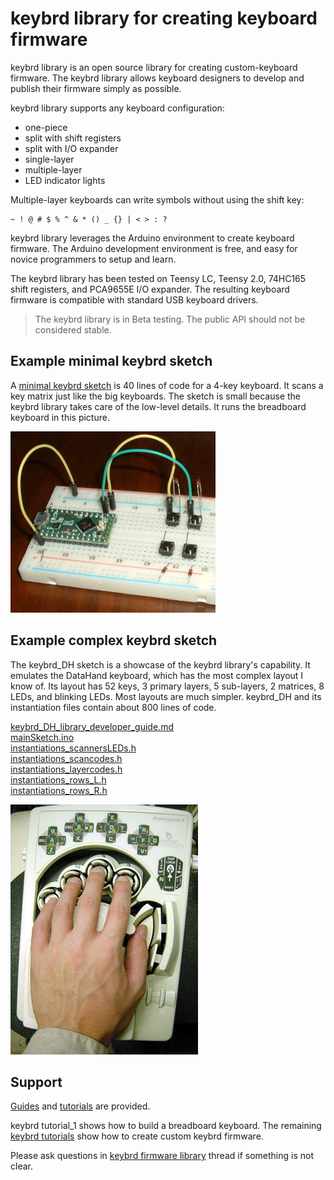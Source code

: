 keybrd library for creating keyboard firmware
=============================================
keybrd library is an open source library for creating custom-keyboard firmware.
The keybrd library allows keyboard designers to develop and publish their firmware simply as possible.

keybrd library supports any keyboard configuration:
* one-piece
* split with shift registers
* split with I/O expander
* single-layer
* multiple-layer
* LED indicator lights

Multiple-layer keyboards can write symbols without using the shift key:

    ~ ! @ # $ % ^ & * () _ {} | < > : ?

keybrd library leverages the Arduino environment to create keyboard firmware.
The Arduino development environment is free, and easy for novice programmers to setup and learn.

The keybrd library has been tested on Teensy LC, Teensy 2.0, 74HC165 shift registers, and PCA9655E I/O expander.
The resulting keyboard firmware is compatible with standard USB keyboard drivers.

> The keybrd library is in Beta testing.  The public API should not be considered stable.

Example minimal keybrd sketch
-----------------------------
A [minimal keybrd sketch](/tutorials/keybrd_1_breadboard/keybrd_1_breadboard.ino)
is 40 lines of code for a 4-key keyboard.
It scans a key matrix just like the big keyboards.
The sketch is small because the keybrd library takes care of the low-level details.
It runs the breadboard keyboard in this picture.

<img src="tutorials/keybrd_1_breadboard/basic_breadboard_keyboard_front.JPG" title="basic breadboard keyboard" alt="basic breadboard keyboard" height="290" width="328">

Example complex keybrd sketch
-----------------------------
The keybrd_DH sketch is a showcase of the keybrd library's capability.
It emulates the DataHand keyboard, which has the most complex layout I know of.
Its layout has 52 keys, 3 primary layers, 5 sub-layers, 2 matrices, 8 LEDs, and blinking LEDs.
Most layouts are much simpler.
keybrd_DH and its instantiation files contain about 800 lines of code.

[keybrd_DH_library_developer_guide.md](https://github.com/wolfv6/keybrd_DH/blob/master/doc/keybrd_DH_library_developer_guide.md)<br>
[mainSketch.ino](https://github.com/wolfv6/keybrd_DH/blob/master/examples/keybrd_DH/mainSketch.cpp)<br>
[instantiations_scannersLEDs.h](https://github.com/wolfv6/keybrd_DH/blob/master/src/instantiations_scannersLEDs.h)<br>
[instantiations_scancodes.h](https://github.com/wolfv6/keybrd_DH/blob/master/src/instantiations_scancodes.h)<br>
[instantiations_layercodes.h](https://github.com/wolfv6/keybrd_DH/blob/master/src/instantiations_layercodes.h)<br>
[instantiations_rows_L.h](https://github.com/wolfv6/keybrd_DH/blob/master/src/instantiations_rows_L.h)<br>
[instantiations_rows_R.h](https://github.com/wolfv6/keybrd_DH/blob/master/src/instantiations_rows_R.h)

![hweller](images/datahand.jpg "DataHand")

Support
-------
[Guides](doc) and [tutorials](tutorials) are provided.

keybrd tutorial_1 shows how to build a breadboard keyboard.
The remaining [keybrd tutorials](tutorials) show how to create custom keybrd firmware.

Please ask questions in [keybrd firmware library](https://geekhack.org/index.php?topic=83599.0) thread if something is not clear.
